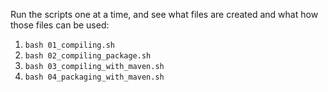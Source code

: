 Run the scripts one at a time, and see what files are created and what how those files can be used:

1. `bash 01_compiling.sh`
2. `bash 02_compiling_package.sh`
3. `bash 03_compiling_with_maven.sh`
4. `bash 04_packaging_with_maven.sh`